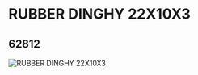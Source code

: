 # RUBBER DINGHY 22X10X3
## 62812
![RUBBER DINGHY 22X10X3](https://lc-www-live-s.legocdn.com/media/bricks/5/2/4525864.jpg)